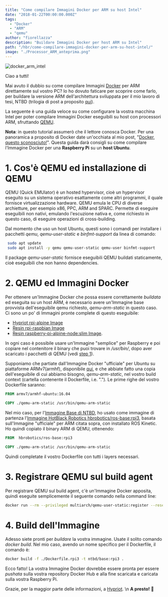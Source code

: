 ```yaml
---
title: "Come compilare Immagini Docker per ARM su host Intel"
date: "2018-01-22T00:00:00.000Z"
tags:
  - "Docker"
  - "ARM"
  - "qemu"
author: "fiorellazza"
description: "Buildare Immagini Docker per host ARM su Intel"
path: "/hbr/come-compilare-immagini-docker-per-arm-su-host-intel/"
image: "./Processor_ARM_anteprima.png"
---
```


![docker_arm_intel](./Processor_ARM.png)

Ciao a tutti!

Mai avuto il dubbio su come compilare Immagini [Docker](https://www.docker.com/) per ARM direttamente sul vostro PC? Io ho dovuto faticare per scoprire come farlo, per buildare la versione ARM dell'architettura sviluppata per il mio lavoro di tesi, NTBD (trilogia di post a proposito [qui]()).

La seguente è una guida veloce su come configurare la vostra macchina Intel per poter compilare Immagini Docker eseguibili su host con processori ARM, sfruttando [QEMU](https://www.qemu.org/).

**Nota**: in questo tutorial assumerò che il lettore conosca Docker. Per una panoramica a proposito di Docker date un'occhiata al mio post, "[Docker, questo sconosciuto!]()". Questa guida darà consigli su come compilare l'Immagine Docker per una **Raspberry Pi** su un **host Ubuntu**.

# 1. Cos'è QEMU ed installazione di QEMU

QEMU (Quick EMUlator) è un hosted hypervisor, cioè un hypervisor eseguito su un sistema operativo esattamente come altri programmi, il quale fornisce virtualizzazione hardware. QEMU emula le CPU di diverse archietture, per esempio x86, PPC, ARM and SPARC. Permette di eseguire eseguibili non nativi, emulando l'escuzione nativa e, come richiesto in questo caso, di eseguire operazioni di cross-building.

Dal momento che uso un host Ubuntu, questi sono i comandi per installare i pacchetti _qemu_, _qemu-user-static_ e _binfmt-support_ da linea di comando:

```bash
 sudo apt update
 sudo apt install -y qemu qemu-user-static qemu-user binfmt-support
```

Il package _qemu-user-static_ fornisce eseguibili QEMU buildati staticamente, cioè eseguibili che non hanno dependencies.

# 2. QEMU ed Immagini Docker

Per ottenere un'Immagine Docker che possa essere correttamente _buildata_ ed eseguita su un host ARM, è necessario avere un'Immagine base provvista dell'eseguibile qemu richiesto, _qemu-arm-static_ in questo caso. Ci sono un po' di Immagini pronte complete di questo eseguibile:

- [Hypriot rpi-alpine Image](https://hub.docker.com/r/hypriot/rpi-alpine/)
- [Resin rpi-raspbian Image](https://hub.docker.com/r/resin/rpi-raspbian/)
- [Resin raspberry-pi-alpine-node:slim Image](https://hub.docker.com/r/resin/raspberry-pi-alpine-node/).

In ogni caso è possibile usare un'Immagine "semplice" per Raspberry e poi copiare nel contenitore il binary che puoi trovare in _/usr/bin/_, dopo aver scaricato i pacchetti di QEMU (vedi [step 1](#1-cosè-qemu-ed-installazione-di-qemu)).

Supponiamo che partiate dall'Immagine Docker "ufficiale" per Ubuntu su piattaforme ARMv7(armhf), disponibile [qui](https://hub.docker.com/r/armv7/armhf-ubuntu/), e che abbiate fatto una copia dell'eseguibile di cui abbiamo bisogno, _qemu-arm-static_, nel vostro build context (cartella contenente il Dockerfile, i.e. "."). Le prime righe del vostro Dockerfile saranno:

```dockerfile
FROM armv7/armhf-ubuntu:16.04

COPY ./qemu-arm-static /usr/bin/qemu-arm-static
```

Nel mio caso, per l'[Immagine Base di NTBD](https://github.com/HotBlackRobotics/ntbd/blob/devel/NTBD_base/Dockerfile.rpi3), ho usato come immagine di partenza l'[Immagine HotBlack Robotics hbrobotics/ros-base:rpi3](https://hub.docker.com/r/hbrobotics/ros-base/), basata sull'Immagine "ufficiale" per ARM citata sopra, con installato ROS Kinetic. Ho quindi copiato il binary ARM di QEMU, ottenendo:

```dockerfile
FROM  hbrobotics/ros-base:rpi3

COPY ./qemu-arm-static /usr/bin/qemu-arm-static
```

Quindi completate il vostro Dockerfile con tutti i layers necessari.

# 3. Registrare QEMU sul build agent

Per registrare QEMU sul build agent, c'è un'Immagine Docker apposita, quindi eseguite semplicemente il seguente comando nella command line:

```bash
docker run --rm --privileged multiarch/qemu-user-static:register --reset
```

# 4. Build dell'Immagine

Adesso siete pronti per _buildare_ la vostra immagine. Usate il solito comando _docker build_. Nel mio caso, avendo un nome specifico per il Dockerfile, il comando è:

```bash
docker build -f ./Dockerfile.rpi3 -t ntbd/base:rpi3 .
```

Ecco fatto! La vostra Immagine Docker dovrebbe essere pronta per essere _pushata_ sulla vostra repository Docker Hub e alla fine scaricata e caricata sulla vostra Raspberry Pi.

Grazie, per la maggior parte delle informazioni, a [Hypriot](https://blog.hypriot.com/post/setup-simple-ci-pipeline-for-arm-images/).
\n
**A presto!** :hibiscus:
